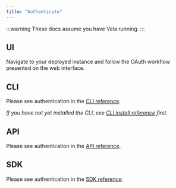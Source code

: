 ```yaml
---
title: "Authenticate"
---
```


:::warning
These docs assume you have Vela running.
:::

## UI

Navigate to your deployed instance and follow the OAuth workflow presented on the web interface.

## CLI

Please see authentication in the [CLI reference](/docs/reference/cli/authentication.md).

_If you have not yet installed the CLI, see [CLI install reference](/docs/reference/cli/install.md) first._

## API

Please see authentication in the [API reference](/docs/reference/api/authentication.md).

## SDK

Please see authentication in the [SDK reference](/docs/reference/sdk/go.md).
